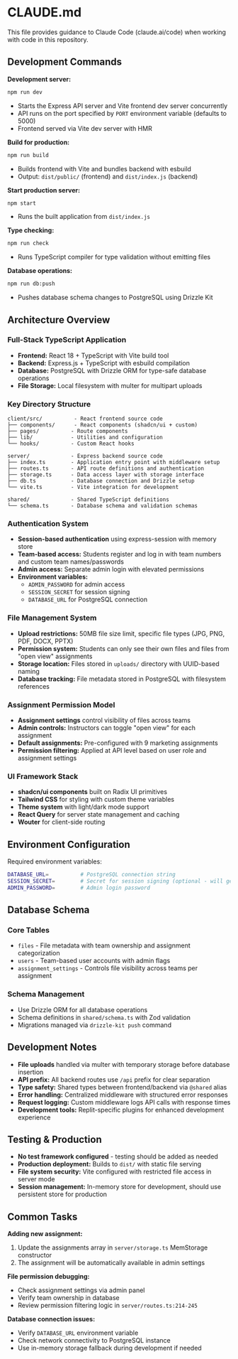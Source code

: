 # CLAUDE.md

This file provides guidance to Claude Code (claude.ai/code) when working with code in this repository.

## Development Commands

**Development server:**
```bash
npm run dev
```
- Starts the Express API server and Vite frontend dev server concurrently
- API runs on the port specified by `PORT` environment variable (defaults to 5000)
- Frontend served via Vite dev server with HMR

**Build for production:**
```bash
npm run build
```
- Builds frontend with Vite and bundles backend with esbuild
- Output: `dist/public/` (frontend) and `dist/index.js` (backend)

**Start production server:**
```bash
npm start
```
- Runs the built application from `dist/index.js`

**Type checking:**
```bash
npm run check
```
- Runs TypeScript compiler for type validation without emitting files

**Database operations:**
```bash
npm run db:push
```
- Pushes database schema changes to PostgreSQL using Drizzle Kit

## Architecture Overview

### Full-Stack TypeScript Application
- **Frontend:** React 18 + TypeScript with Vite build tool
- **Backend:** Express.js + TypeScript with esbuild compilation
- **Database:** PostgreSQL with Drizzle ORM for type-safe database operations
- **File Storage:** Local filesystem with multer for multipart uploads

### Key Directory Structure
```
client/src/          - React frontend source code
├── components/      - React components (shadcn/ui + custom)
├── pages/          - Route components
├── lib/            - Utilities and configuration
└── hooks/          - Custom React hooks

server/             - Express backend source code
├── index.ts        - Application entry point with middleware setup
├── routes.ts       - API route definitions and authentication
├── storage.ts      - Data access layer with storage interface
├── db.ts           - Database connection and Drizzle setup
└── vite.ts         - Vite integration for development

shared/             - Shared TypeScript definitions
└── schema.ts       - Database schema and validation schemas
```

### Authentication System
- **Session-based authentication** using express-session with memory store
- **Team-based access:** Students register and log in with team numbers and custom team names/passwords
- **Admin access:** Separate admin login with elevated permissions
- **Environment variables:** 
  - `ADMIN_PASSWORD` for admin access
  - `SESSION_SECRET` for session signing
  - `DATABASE_URL` for PostgreSQL connection

### File Management System
- **Upload restrictions:** 50MB file size limit, specific file types (JPG, PNG, PDF, DOCX, PPTX)
- **Permission system:** Students can only see their own files and files from "open view" assignments
- **Storage location:** Files stored in `uploads/` directory with UUID-based naming
- **Database tracking:** File metadata stored in PostgreSQL with filesystem references

### Assignment Permission Model
- **Assignment settings** control visibility of files across teams
- **Admin controls:** Instructors can toggle "open view" for each assignment
- **Default assignments:** Pre-configured with 9 marketing assignments
- **Permission filtering:** Applied at API level based on user role and assignment settings

### UI Framework Stack
- **shadcn/ui components** built on Radix UI primitives
- **Tailwind CSS** for styling with custom theme variables
- **Theme system** with light/dark mode support
- **React Query** for server state management and caching
- **Wouter** for client-side routing

## Environment Configuration

Required environment variables:
```bash
DATABASE_URL=          # PostgreSQL connection string
SESSION_SECRET=        # Secret for session signing (optional - will generate if not provided)
ADMIN_PASSWORD=        # Admin login password
```

## Database Schema

### Core Tables
- `files` - File metadata with team ownership and assignment categorization
- `users` - Team-based user accounts with admin flags
- `assignment_settings` - Controls file visibility across teams per assignment

### Schema Management
- Use Drizzle ORM for all database operations
- Schema definitions in `shared/schema.ts` with Zod validation
- Migrations managed via `drizzle-kit push` command

## Development Notes

- **File uploads** handled via multer with temporary storage before database insertion
- **API prefix:** All backend routes use `/api` prefix for clear separation
- **Type safety:** Shared types between frontend/backend via `@shared` alias
- **Error handling:** Centralized middleware with structured error responses
- **Request logging:** Custom middleware logs API calls with response times
- **Development tools:** Replit-specific plugins for enhanced development experience

## Testing & Production

- **No test framework configured** - testing should be added as needed
- **Production deployment:** Builds to `dist/` with static file serving
- **File system security:** Vite configured with restricted file access in server mode
- **Session management:** In-memory store for development, should use persistent store for production

## Common Tasks

**Adding new assignment:**
1. Update the assignments array in `server/storage.ts` MemStorage constructor
2. The assignment will be automatically available in admin settings

**File permission debugging:**
- Check assignment settings via admin panel
- Verify team ownership in database
- Review permission filtering logic in `server/routes.ts:214-245`

**Database connection issues:**
- Verify `DATABASE_URL` environment variable
- Check network connectivity to PostgreSQL instance
- Use in-memory storage fallback during development if needed